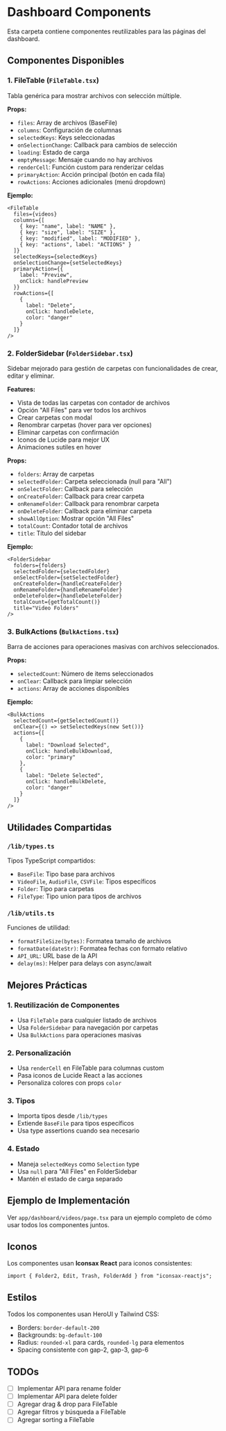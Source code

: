 # Dashboard Components

Esta carpeta contiene componentes reutilizables para las páginas del dashboard.

## Componentes Disponibles

### 1. **FileTable** (`FileTable.tsx`)
Tabla genérica para mostrar archivos con selección múltiple.

**Props:**
- `files`: Array de archivos (BaseFile)
- `columns`: Configuración de columnas
- `selectedKeys`: Keys seleccionadas
- `onSelectionChange`: Callback para cambios de selección
- `loading`: Estado de carga
- `emptyMessage`: Mensaje cuando no hay archivos
- `renderCell`: Función custom para renderizar celdas
- `primaryAction`: Acción principal (botón en cada fila)
- `rowActions`: Acciones adicionales (menú dropdown)

**Ejemplo:**
```tsx
<FileTable
  files={videos}
  columns={[
    { key: "name", label: "NAME" },
    { key: "size", label: "SIZE" },
    { key: "modified", label: "MODIFIED" },
    { key: "actions", label: "ACTIONS" }
  ]}
  selectedKeys={selectedKeys}
  onSelectionChange={setSelectedKeys}
  primaryAction={{
    label: "Preview",
    onClick: handlePreview
  }}
  rowActions={[
    {
      label: "Delete",
      onClick: handleDelete,
      color: "danger"
    }
  ]}
/>
```

### 2. **FolderSidebar** (`FolderSidebar.tsx`)
Sidebar mejorado para gestión de carpetas con funcionalidades de crear, editar y eliminar.

**Features:**
- Vista de todas las carpetas con contador de archivos
- Opción "All Files" para ver todos los archivos
- Crear carpetas con modal
- Renombrar carpetas (hover para ver opciones)
- Eliminar carpetas con confirmación
- Iconos de Lucide para mejor UX
- Animaciones sutiles en hover

**Props:**
- `folders`: Array de carpetas
- `selectedFolder`: Carpeta seleccionada (null para "All")
- `onSelectFolder`: Callback para selección
- `onCreateFolder`: Callback para crear carpeta
- `onRenameFolder`: Callback para renombrar carpeta
- `onDeleteFolder`: Callback para eliminar carpeta
- `showAllOption`: Mostrar opción "All Files"
- `totalCount`: Contador total de archivos
- `title`: Título del sidebar

**Ejemplo:**
```tsx
<FolderSidebar
  folders={folders}
  selectedFolder={selectedFolder}
  onSelectFolder={setSelectedFolder}
  onCreateFolder={handleCreateFolder}
  onRenameFolder={handleRenameFolder}
  onDeleteFolder={handleDeleteFolder}
  totalCount={getTotalCount()}
  title="Video Folders"
/>
```

### 3. **BulkActions** (`BulkActions.tsx`)
Barra de acciones para operaciones masivas con archivos seleccionados.

**Props:**
- `selectedCount`: Número de items seleccionados
- `onClear`: Callback para limpiar selección
- `actions`: Array de acciones disponibles

**Ejemplo:**
```tsx
<BulkActions
  selectedCount={getSelectedCount()}
  onClear={() => setSelectedKeys(new Set())}
  actions={[
    {
      label: "Download Selected",
      onClick: handleBulkDownload,
      color: "primary"
    },
    {
      label: "Delete Selected",
      onClick: handleBulkDelete,
      color: "danger"
    }
  ]}
/>
```

## Utilidades Compartidas

### `/lib/types.ts`
Tipos TypeScript compartidos:
- `BaseFile`: Tipo base para archivos
- `VideoFile`, `AudioFile`, `CSVFile`: Tipos específicos
- `Folder`: Tipo para carpetas
- `FileType`: Tipo union para tipos de archivos

### `/lib/utils.ts`
Funciones de utilidad:
- `formatFileSize(bytes)`: Formatea tamaño de archivos
- `formatDate(dateStr)`: Formatea fechas con formato relativo
- `API_URL`: URL base de la API
- `delay(ms)`: Helper para delays con async/await

## Mejores Prácticas

### 1. **Reutilización de Componentes**
- Usa `FileTable` para cualquier listado de archivos
- Usa `FolderSidebar` para navegación por carpetas
- Usa `BulkActions` para operaciones masivas

### 2. **Personalización**
- Usa `renderCell` en FileTable para columnas custom
- Pasa iconos de Lucide React a las acciones
- Personaliza colores con props `color`

### 3. **Tipos**
- Importa tipos desde `/lib/types`
- Extiende `BaseFile` para tipos específicos
- Usa type assertions cuando sea necesario

### 4. **Estado**
- Maneja `selectedKeys` como `Selection` type
- Usa `null` para "All Files" en FolderSidebar
- Mantén el estado de carga separado

## Ejemplo de Implementación

Ver `app/dashboard/videos/page.tsx` para un ejemplo completo de cómo usar todos los componentes juntos.

## Iconos

Los componentes usan **Iconsax React** para iconos consistentes:
```tsx
import { Folder2, Edit, Trash, FolderAdd } from "iconsax-reactjs";
```

## Estilos

Todos los componentes usan HeroUI y Tailwind CSS:
- Borders: `border-default-200`
- Backgrounds: `bg-default-100`
- Radius: `rounded-xl` para cards, `rounded-lg` para elementos
- Spacing consistente con gap-2, gap-3, gap-6

## TODOs

- [ ] Implementar API para rename folder
- [ ] Implementar API para delete folder
- [ ] Agregar drag & drop para FileTable
- [ ] Agregar filtros y búsqueda a FileTable
- [ ] Agregar sorting a FileTable
